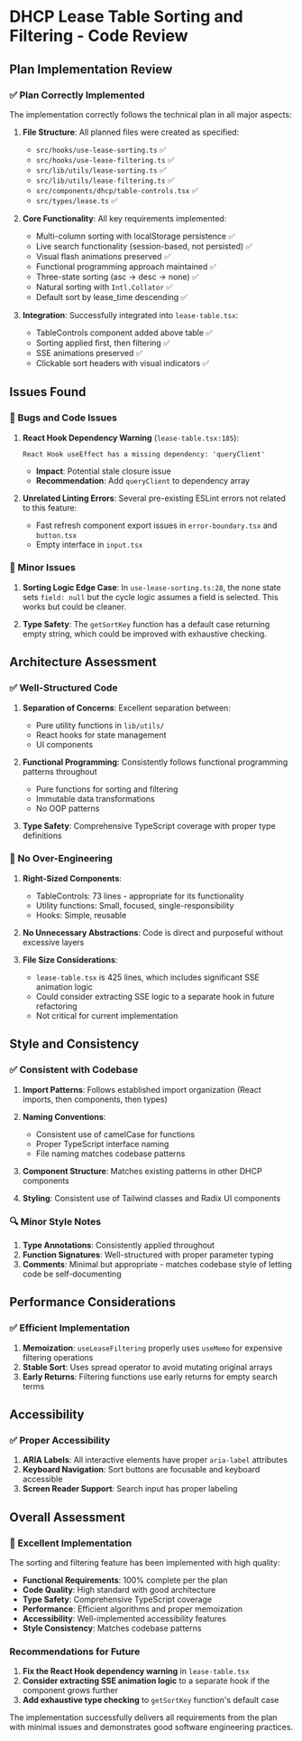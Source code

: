 # DHCP Lease Table Sorting and Filtering - Code Review

## Plan Implementation Review

### ✅ Plan Correctly Implemented

The implementation correctly follows the technical plan in all major aspects:

1. **File Structure**: All planned files were created as specified:
   - `src/hooks/use-lease-sorting.ts` ✅
   - `src/hooks/use-lease-filtering.ts` ✅
   - `src/lib/utils/lease-sorting.ts` ✅
   - `src/lib/utils/lease-filtering.ts` ✅
   - `src/components/dhcp/table-controls.tsx` ✅
   - `src/types/lease.ts` ✅

2. **Core Functionality**: All key requirements implemented:
   - Multi-column sorting with localStorage persistence ✅
   - Live search functionality (session-based, not persisted) ✅
   - Visual flash animations preserved ✅
   - Functional programming approach maintained ✅
   - Three-state sorting (asc → desc → none) ✅
   - Natural sorting with `Intl.Collator` ✅
   - Default sort by lease_time descending ✅

3. **Integration**: Successfully integrated into `lease-table.tsx`:
   - TableControls component added above table ✅
   - Sorting applied first, then filtering ✅
   - SSE animations preserved ✅
   - Clickable sort headers with visual indicators ✅

## Issues Found

### 🐛 Bugs and Code Issues

1. **React Hook Dependency Warning** (`lease-table.tsx:185`):
   ```
   React Hook useEffect has a missing dependency: 'queryClient'
   ```
   - **Impact**: Potential stale closure issue
   - **Recommendation**: Add `queryClient` to dependency array

2. **Unrelated Linting Errors**: Several pre-existing ESLint errors not related to this feature:
   - Fast refresh component export issues in `error-boundary.tsx` and `button.tsx`
   - Empty interface in `input.tsx`

### 🔧 Minor Issues

1. **Sorting Logic Edge Case**: In `use-lease-sorting.ts:28`, the none state sets `field: null` but the cycle logic assumes a field is selected. This works but could be cleaner.

2. **Type Safety**: The `getSortKey` function has a default case returning empty string, which could be improved with exhaustive checking.

## Architecture Assessment

### ✅ Well-Structured Code

1. **Separation of Concerns**: Excellent separation between:
   - Pure utility functions in `lib/utils/`
   - React hooks for state management
   - UI components

2. **Functional Programming**: Consistently follows functional programming patterns throughout
   - Pure functions for sorting and filtering
   - Immutable data transformations
   - No OOP patterns

3. **Type Safety**: Comprehensive TypeScript coverage with proper type definitions

### 🎯 No Over-Engineering

1. **Right-Sized Components**: 
   - TableControls: 73 lines - appropriate for its functionality
   - Utility functions: Small, focused, single-responsibility
   - Hooks: Simple, reusable

2. **No Unnecessary Abstractions**: Code is direct and purposeful without excessive layers

3. **File Size Considerations**: 
   - `lease-table.tsx` is 425 lines, which includes significant SSE animation logic
   - Could consider extracting SSE logic to a separate hook in future refactoring
   - Not critical for current implementation

## Style and Consistency

### ✅ Consistent with Codebase

1. **Import Patterns**: Follows established import organization (React imports, then components, then types)

2. **Naming Conventions**: 
   - Consistent use of camelCase for functions
   - Proper TypeScript interface naming
   - File naming matches codebase patterns

3. **Component Structure**: Matches existing patterns in other DHCP components

4. **Styling**: Consistent use of Tailwind classes and Radix UI components

### 🔍 Minor Style Notes

1. **Type Annotations**: Consistently applied throughout
2. **Function Signatures**: Well-structured with proper parameter typing
3. **Comments**: Minimal but appropriate - matches codebase style of letting code be self-documenting

## Performance Considerations

### ✅ Efficient Implementation

1. **Memoization**: `useLeaseFiltering` properly uses `useMemo` for expensive filtering operations
2. **Stable Sort**: Uses spread operator to avoid mutating original arrays
3. **Early Returns**: Filtering functions use early returns for empty search terms

## Accessibility

### ✅ Proper Accessibility

1. **ARIA Labels**: All interactive elements have proper `aria-label` attributes
2. **Keyboard Navigation**: Sort buttons are focusable and keyboard accessible
3. **Screen Reader Support**: Search input has proper labeling

## Overall Assessment

### 🎉 Excellent Implementation

The sorting and filtering feature has been implemented with high quality:

- **Functional Requirements**: 100% complete per the plan
- **Code Quality**: High standard with good architecture
- **Type Safety**: Comprehensive TypeScript coverage
- **Performance**: Efficient algorithms and proper memoization
- **Accessibility**: Well-implemented accessibility features
- **Style Consistency**: Matches codebase patterns

### Recommendations for Future

1. **Fix the React Hook dependency warning** in `lease-table.tsx`
2. **Consider extracting SSE animation logic** to a separate hook if the component grows further
3. **Add exhaustive type checking** to `getSortKey` function's default case

The implementation successfully delivers all requirements from the plan with minimal issues and demonstrates good software engineering practices.